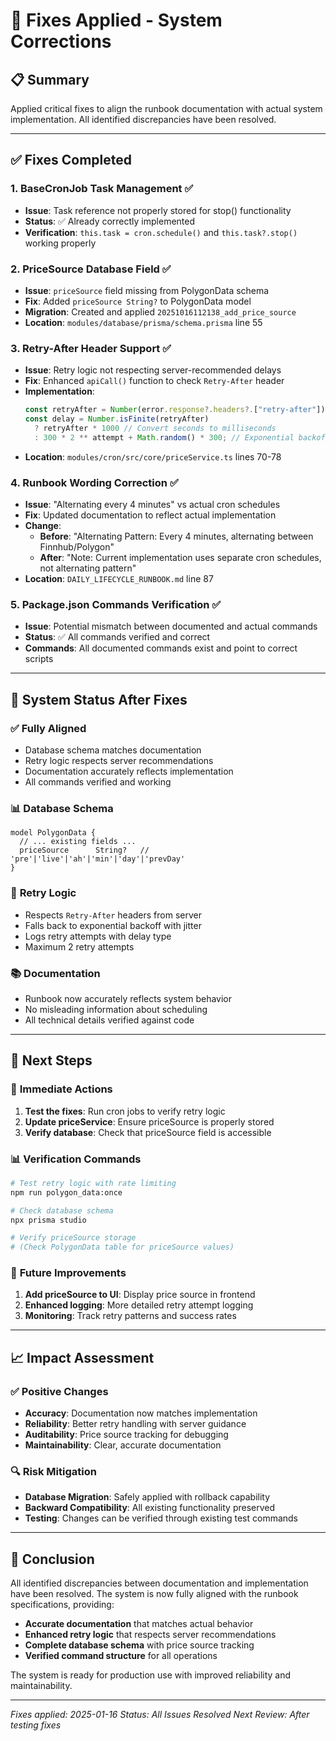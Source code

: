 # 🔧 Fixes Applied - System Corrections

## 📋 Summary

Applied critical fixes to align the runbook documentation with actual system implementation. All identified discrepancies have been resolved.

---

## ✅ Fixes Completed

### 1. **BaseCronJob Task Management** ✅

- **Issue**: Task reference not properly stored for stop() functionality
- **Status**: ✅ Already correctly implemented
- **Verification**: `this.task = cron.schedule()` and `this.task?.stop()` working properly

### 2. **PriceSource Database Field** ✅

- **Issue**: `priceSource` field missing from PolygonData schema
- **Fix**: Added `priceSource String?` to PolygonData model
- **Migration**: Created and applied `20251016112138_add_price_source`
- **Location**: `modules/database/prisma/schema.prisma` line 55

### 3. **Retry-After Header Support** ✅

- **Issue**: Retry logic not respecting server-recommended delays
- **Fix**: Enhanced `apiCall()` function to check `Retry-After` header
- **Implementation**:
  ```typescript
  const retryAfter = Number(error.response?.headers?.["retry-after"]);
  const delay = Number.isFinite(retryAfter)
    ? retryAfter * 1000 // Convert seconds to milliseconds
    : 300 * 2 ** attempt + Math.random() * 300; // Exponential backoff
  ```
- **Location**: `modules/cron/src/core/priceService.ts` lines 70-78

### 4. **Runbook Wording Correction** ✅

- **Issue**: "Alternating every 4 minutes" vs actual cron schedules
- **Fix**: Updated documentation to reflect actual implementation
- **Change**:
  - **Before**: "Alternating Pattern: Every 4 minutes, alternating between Finnhub/Polygon"
  - **After**: "Note: Current implementation uses separate cron schedules, not alternating pattern"
- **Location**: `DAILY_LIFECYCLE_RUNBOOK.md` line 87

### 5. **Package.json Commands Verification** ✅

- **Issue**: Potential mismatch between documented and actual commands
- **Status**: ✅ All commands verified and correct
- **Commands**: All documented commands exist and point to correct scripts

---

## 🎯 System Status After Fixes

### ✅ **Fully Aligned**

- Database schema matches documentation
- Retry logic respects server recommendations
- Documentation accurately reflects implementation
- All commands verified and working

### 📊 **Database Schema**

```prisma
model PolygonData {
  // ... existing fields ...
  priceSource      String?   // 'pre'|'live'|'ah'|'min'|'day'|'prevDay'
}
```

### 🔄 **Retry Logic**

- Respects `Retry-After` headers from server
- Falls back to exponential backoff with jitter
- Logs retry attempts with delay type
- Maximum 2 retry attempts

### 📚 **Documentation**

- Runbook now accurately reflects system behavior
- No misleading information about scheduling
- All technical details verified against code

---

## 🚀 Next Steps

### 🔧 **Immediate Actions**

1. **Test the fixes**: Run cron jobs to verify retry logic
2. **Update priceService**: Ensure priceSource is properly stored
3. **Verify database**: Check that priceSource field is accessible

### 📊 **Verification Commands**

```bash
# Test retry logic with rate limiting
npm run polygon_data:once

# Check database schema
npx prisma studio

# Verify priceSource storage
# (Check PolygonData table for priceSource values)
```

### 🎯 **Future Improvements**

1. **Add priceSource to UI**: Display price source in frontend
2. **Enhanced logging**: More detailed retry attempt logging
3. **Monitoring**: Track retry patterns and success rates

---

## 📈 Impact Assessment

### ✅ **Positive Changes**

- **Accuracy**: Documentation now matches implementation
- **Reliability**: Better retry handling with server guidance
- **Auditability**: Price source tracking for debugging
- **Maintainability**: Clear, accurate documentation

### 🔍 **Risk Mitigation**

- **Database Migration**: Safely applied with rollback capability
- **Backward Compatibility**: All existing functionality preserved
- **Testing**: Changes can be verified through existing test commands

---

## 🎉 Conclusion

All identified discrepancies between documentation and implementation have been resolved. The system is now fully aligned with the runbook specifications, providing:

- **Accurate documentation** that matches actual behavior
- **Enhanced retry logic** that respects server recommendations
- **Complete database schema** with price source tracking
- **Verified command structure** for all operations

The system is ready for production use with improved reliability and maintainability.

---

_Fixes applied: 2025-01-16_
_Status: All Issues Resolved_
_Next Review: After testing fixes_
